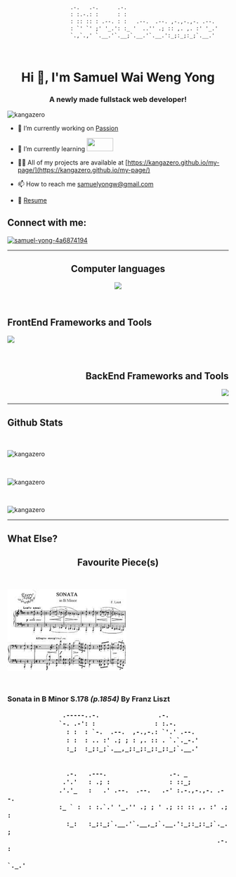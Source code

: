 ```
                    .-.   .-.      .-.                             
                    : :.-.: :      : :                             
                    : :: :: : .--. : :   .--.  .--. ,-.,-.,-. .--. 
                    : `' `' ;' '_.': :_ '  ..'' .; :: ,. ,. :' '_.'
                    `.,`.,' `.__.'`.__;`.__.'`.__.':_;:_;:_;`.__.'
                                                                
                                                                
```

<h1 align="center">Hi 👋, I'm Samuel Wai Weng Yong</h1>
<h3 align="center">A newly made fullstack web developer!</h3>

<p align="left"> <img src="https://komarev.com/ghpvc/?username=kangazero&label=Profile%20views&color=0e75b6&style=flat" alt="kangazero" /> </p>


- 🔭 I’m currently working on [Passion](https://github.com/KangaZero/passion)

- 🌱 I’m currently learning <a href="https://skillicons.dev">
    <img src="https://skillicons.dev/icons?i=python,c" height="30" width="60"/>
  </a>

- 👨‍💻 All of my projects are available at [https://kangazero.github.io/my-page/](https://kangazero.github.io/my-page/)

- 📫 How to reach me [samuelyongw@gmail.com](mailto:samuelyongw@gmail.com)
- 📝 [Resume](https://drive.google.com/file/d/1ipZyCbrZHzOOB7RFe1dt4fjCJgm_eqR7/view?usp=sharing)

<h2 align="left">Connect with me:</h2>
<p align="left">
<a href="https://linkedin.com/in/samuel-yong-4a6874194" target="blank"><img align="center" src="https://skillicons.dev/icons?i=linkedin" alt="samuel-yong-4a6874194" /></a>
</p>

<hr>

<h2 align="center">Computer languages</h2>
<p align="center">
  <a href="https://skillicons.dev">
    <img src="https://skillicons.dev/icons?i=js,ts,html,css,python,regex" />
  </a>
</p>

<br>

<h2 align="left">FrontEnd Frameworks and Tools</h2>
<p align="left">
  <a href="https://skillicons.dev">
    <img src="https://skillicons.dev/icons?i=react,next,tailwind,bootstrap,styledcomponents,graphql,jquery,svg" />
  </a>
</p>

<br>

<h2 align="right">BackEnd Frameworks and Tools</h2>
<p align="right">
  <a href="https://skillicons.dev">
    <img src="https://skillicons.dev/icons?i=express,apollo,graphql,jest,nodejs,webpack,flask," />
  </a>
</p>


<hr>

## Github Stats

<br>
    <p>
        <img 
        align="center" 
        src="https://github-readme-stats.vercel.app/api?username=kangazero&show_icons=true&theme=radical" 
        alt="kangazero" />
    </p>
<br>
    <p>
        <img 
        align="center" 
        src="https://github-readme-stats.vercel.app/api/top-langs?username=kangazero&show_icons=true&locale=en&layout=compact&theme=radical" 
        alt="kangazero" />
    </p>
<br>
    <p>
        <img 
        align="center" 
        src="https://github-readme-streak-stats.herokuapp.com/?user=kangazero&theme=radical" alt="kangazero" />
    </p>

<hr>

## What Else?

<h2 align="center">Favourite Piece(s)</h2>

<br>

<img 
align="center" 
src=".\assets\sonatainB.jpg"
alt="Sonata-in-B-minor" />

<br>

<h3>Sonata in B Minor S.178 <i>(p.1854)</i> By <strong>Franz Liszt</strong>

<br>

```
               .-----..-.                .-.                   
              `-. .-': :                : :.-.                
                : :  : `-.  .--.  ,-.,-.: `'.' .--.           
                : :  : .. :' .; ; : ,. :: . `.`._-.'          
                :_;  :_;:_;`.__,_;:_;:_;:_;:_;`.__.'          
                                                              
                                                              
                .-.   .---.                 .-. _             
               .'.'   : .; :                : ::_;            
              .'.'_   :   .' .--.  .--.   .-' :.-.,-.,-. .--. 
              :_ ` :  : :.`.' '_.'' .; ; ' .; :: :: ,. :' .; :
                :_:   :_;:_;`.__.'`.__,_;`.__.':_;:_;:_;`._. ;
                                                         .-. :
                                                         `._.'
               
```

